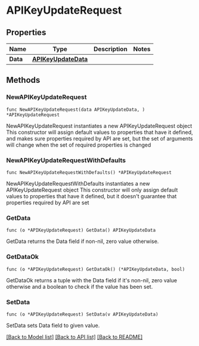 # APIKeyUpdateRequest

## Properties

Name | Type | Description | Notes
------------ | ------------- | ------------- | -------------
**Data** | [**APIKeyUpdateData**](APIKeyUpdateData.md) |  | 

## Methods

### NewAPIKeyUpdateRequest

`func NewAPIKeyUpdateRequest(data APIKeyUpdateData, ) *APIKeyUpdateRequest`

NewAPIKeyUpdateRequest instantiates a new APIKeyUpdateRequest object
This constructor will assign default values to properties that have it defined,
and makes sure properties required by API are set, but the set of arguments
will change when the set of required properties is changed

### NewAPIKeyUpdateRequestWithDefaults

`func NewAPIKeyUpdateRequestWithDefaults() *APIKeyUpdateRequest`

NewAPIKeyUpdateRequestWithDefaults instantiates a new APIKeyUpdateRequest object
This constructor will only assign default values to properties that have it defined,
but it doesn't guarantee that properties required by API are set

### GetData

`func (o *APIKeyUpdateRequest) GetData() APIKeyUpdateData`

GetData returns the Data field if non-nil, zero value otherwise.

### GetDataOk

`func (o *APIKeyUpdateRequest) GetDataOk() (*APIKeyUpdateData, bool)`

GetDataOk returns a tuple with the Data field if it's non-nil, zero value otherwise
and a boolean to check if the value has been set.

### SetData

`func (o *APIKeyUpdateRequest) SetData(v APIKeyUpdateData)`

SetData sets Data field to given value.



[[Back to Model list]](../README.md#documentation-for-models) [[Back to API list]](../README.md#documentation-for-api-endpoints) [[Back to README]](../README.md)


